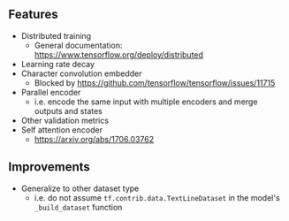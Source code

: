 ## Features

* Distributed training
  * General documentation: https://www.tensorflow.org/deploy/distributed
* Learning rate decay
* Character convolution embedder
  * Blocked by https://github.com/tensorflow/tensorflow/issues/11715
* Parallel encoder
  * i.e. encode the same input with multiple encoders and merge outputs and states
* Other validation metrics
* Self attention encoder
  * https://arxiv.org/abs/1706.03762

## Improvements

* Generalize to other dataset type
  * i.e. do not assume `tf.contrib.data.TextLineDataset` in the model's `_build_dataset` function
